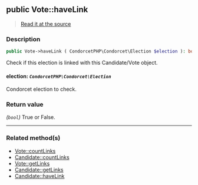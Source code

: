## public Vote::haveLink

> [Read it at the source](https://github.com/julien-boudry/Condorcet/blob/master/src/Relations/Linkable.php#L31)

### Description    

```php
public Vote->haveLink ( CondorcetPHP\Condorcet\Election $election ): bool
```

Check if this election is linked with this Candidate/Vote object.
    

#### **election:** *`CondorcetPHP\Condorcet\Election`*   
Condorcet election to check.    


### Return value   

*(`bool`)* True or False.


---------------------------------------

### Related method(s)      

* [Vote::countLinks](/Docs/api-reference/Vote%20Class/Vote--countLinks.md)    
* [Candidate::countLinks](/Docs/api-reference/Candidate%20Class/Candidate--countLinks.md)    
* [Vote::getLinks](/Docs/api-reference/Vote%20Class/Vote--getLinks.md)    
* [Candidate::getLinks](/Docs/api-reference/Candidate%20Class/Candidate--getLinks.md)    
* [Candidate::haveLink](/Docs/api-reference/Candidate%20Class/Candidate--haveLink.md)    
